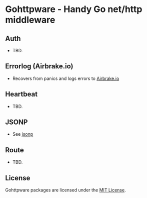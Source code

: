 # Gohttpware - Handy Go net/http middleware

## Auth
- TBD.

## Errorlog (Airbrake.io)
- Recovers from panics and logs errors to [Airbrake.io](https://airbrake.io/)

## Heartbeat
- TBD.

## JSONP
- See [jsonp](./jsonp)

## Route
- TBD.

## License
Gohttpware packages are licensed under the [MIT License](./LICENSE).
